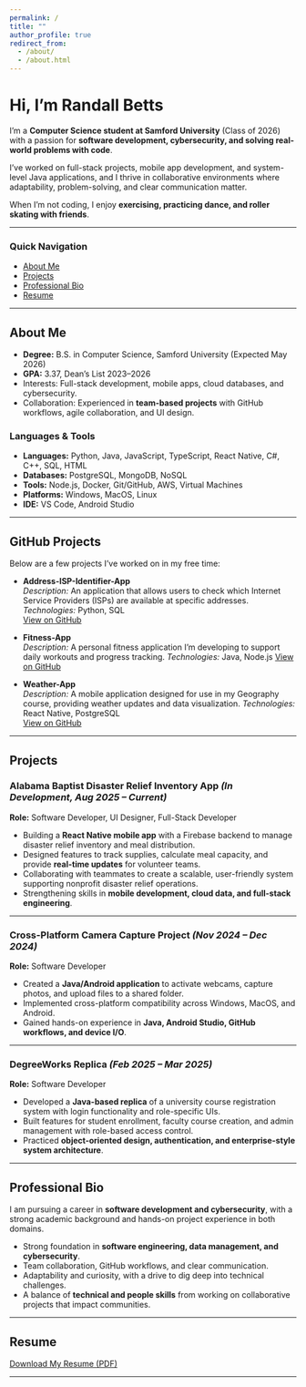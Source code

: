 ```yaml
---
permalink: /
title: ""
author_profile: true
redirect_from: 
  - /about/
  - /about.html
---
```


# Hi, I’m Randall Betts 
I’m a **Computer Science student at Samford University** (Class of 2026) with a passion for **software development, cybersecurity, and solving real-world problems with code**.  

I’ve worked on full-stack projects, mobile app development, and system-level Java applications, and I thrive in collaborative environments where adaptability, problem-solving, and clear communication matter.  

When I’m not coding, I enjoy **exercising, practicing dance, and roller skating with friends**.  

---

###  Quick Navigation
- [About Me](#about-me)
- [Projects](#projects)
- [Professional Bio](#professional-bio)
- [Resume](#resume)

---

## About Me
-  **Degree:** B.S. in Computer Science, Samford University (Expected May 2026)  
-  **GPA:** 3.37, Dean’s List 2023–2026  
-  Interests: Full-stack development, mobile apps, cloud databases, and cybersecurity.  
-  Collaboration: Experienced in **team-based projects** with GitHub workflows, agile collaboration, and UI design.  

### **Languages & Tools**
- **Languages:** Python, Java, JavaScript, TypeScript, React Native, C#, C++, SQL, HTML  
- **Databases:** PostgreSQL, MongoDB, NoSQL  
- **Tools:** Node.js, Docker, Git/GitHub, AWS, Virtual Machines  
- **Platforms:** Windows, MacOS, Linux  
- **IDE:** VS Code, Android Studio  

---

## GitHub Projects
Below are a few projects I’ve worked on in my free time:

- **Address-ISP-Identifier-App**  
  *Description:* An application that allows users to check which Internet Service Providers (ISPs) are available at specific addresses.
  *Technologies:* Python, SQL  
  [View on GitHub](https://github.com/afraiddocument/Address-ISP-Identifier-App)

- **Fitness-App**  
  *Description:* A personal fitness application I’m developing to support daily workouts and progress tracking.
  *Technologies:* Java, Node.js 
  [View on GitHub](https://github.com/afraiddocument/Fitness-App)

- **Weather-App**  
  *Description:* A mobile application designed for use in my Geography course, providing weather updates and data visualization.
  *Technologies:* React Native, PostgreSQL  
  [View on GitHub](https://github.com/afraiddocument/Weather-App)

---

##  Projects

### Alabama Baptist Disaster Relief Inventory App *(In Development, Aug 2025 – Current)*
**Role:** Software Developer, UI Designer, Full-Stack Developer  
- Building a **React Native mobile app** with a Firebase backend to manage disaster relief inventory and meal distribution.  
- Designed features to track supplies, calculate meal capacity, and provide **real-time updates** for volunteer teams.  
- Collaborating with teammates to create a scalable, user-friendly system supporting nonprofit disaster relief operations.  
- Strengthening skills in **mobile development, cloud data, and full-stack engineering**.  

---

### Cross-Platform Camera Capture Project *(Nov 2024 – Dec 2024)*
**Role:** Software Developer  
- Created a **Java/Android application** to activate webcams, capture photos, and upload files to a shared folder.  
- Implemented cross-platform compatibility across Windows, MacOS, and Android.  
- Gained hands-on experience in **Java, Android Studio, GitHub workflows, and device I/O**.  

---

### DegreeWorks Replica *(Feb 2025 – Mar 2025)*
**Role:** Software Developer  
- Developed a **Java-based replica** of a university course registration system with login functionality and role-specific UIs.  
- Built features for student enrollment, faculty course creation, and admin management with role-based access control.  
- Practiced **object-oriented design, authentication, and enterprise-style system architecture**.  

---

## Professional Bio
I am pursuing a career in **software development and cybersecurity**, with a strong academic background and hands-on project experience in both domains.  
- Strong foundation in **software engineering, data management, and cybersecurity**.  
- Team collaboration, GitHub workflows, and clear communication.  
- Adaptability and curiosity, with a drive to dig deep into technical challenges.  
- A balance of **technical and people skills** from working on collaborative projects that impact communities.  


---

##  Resume
 [Download My Resume (PDF)](/files/RandallBettsComputerScienceResume.pdf)  

---

